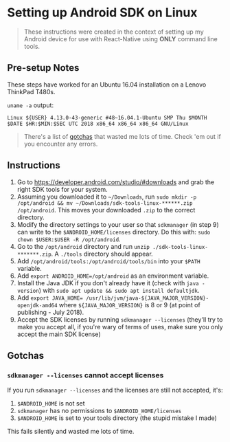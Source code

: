 # Setting up Android SDK on Linux

> These instructions were created in the context of setting up my Android device for use with React-Native using **ONLY** command line tools.

## Pre-setup Notes
These steps have worked for an Ubuntu 16.04 installation on a Lenovo ThinkPad T480s.

`uname -a` output:

```
Linux ${USER} 4.13.0-43-generic #48~16.04.1-Ubuntu SMP Thu $MONTH $DATE $HR:$MIN:$SEC UTC 2018 x86_64 x86_64 x86_64 GNU/Linux
```

> There's a list of [gotchas](#gotchas) that wasted me lots of time. Check 'em out if you encounter any errors.

## Instructions

1. Go to https://developer.android.com/studio/#downloads and grab the right SDK tools for your system.
2. Assuming you downloaded it to `~/Downloads`, run `sudo mkdir -p /opt/android && mv ~/Downloads/sdk-tools-linux-******.zip /opt/android`. This moves your downloaded `.zip` to the correct directory.
3. Modify the directory settings to your user so that `sdkmanager` (in step 9) can write to the `$ANDROID_HOME/licenses` directory. Do this with: `sudo chown $USER:$USER -R /opt/android`. 
3. Go to the `/opt/android` directory and run `unzip ./sdk-tools-linux-*******.zip`. A `./tools` directory should appear.
4. Add `/opt/android/tools:/opt/android/tools/bin` into your `$PATH` variable.
5. Add `export ANDROID_HOME=/opt/android` as an environment variable.
6. Install the Java JDK if you don't already have it (check with `java -version`) with `sudo apt update && sudo apt install defaultjdk`.
7. Add `export JAVA_HOME= /usr/lib/jvm/java-${JAVA_MAJOR_VERSION}-openjdk-amd64` where `${JAVA_MAJOR_VERSION}` is 8 or 9 (at point of publishing - July 2018).
8. Accept the SDK licenses by running `sdkmanager --licenses` (they'll try to make you accept all, if you're wary of terms of uses, make sure you only accept the main SDK license)

## Gotchas

### `sdkmanager --licenses` cannot accept licenses
If you run `sdkmanager --licenses` and the licenses are still not accepted, it's:

1. `$ANDROID_HOME` is not set
2. `sdkmanager` has no permissions to `$ANDROID_HOME/licenses`
3. `$ANDROID_HOME` is set to your tools directory (the stupid mistake I made)

This fails silently and wasted me lots of time.